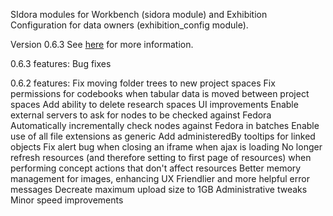 SIdora modules for Workbench (sidora module) and Exhibition Configuration for data owners (exhibition_config module).

Version 0.6.3
See [here](https://confluence.si.edu/display/SIDKB/Administrators+Knowledge+Base) for more information.

0.6.3 features:
Bug fixes

0.6.2 features:
Fix moving folder trees to new project spaces
Fix permissions for codebooks when tabular data is moved between project spaces
Add ability to delete research spaces
UI improvements
Enable external servers to ask for nodes to be checked against Fedora
Automatically incrementally check nodes against Fedora in batches
Enable use of all file extensions as generic
Add administeredBy tooltips for linked objects
Fix alert bug when closing an iframe when ajax is loading
No longer refresh resources (and therefore setting to first page of resources) when performing concept actions that don't affect resources
Better memory management for images, enhancing UX
Friendlier and more helpful error messages
Decreate maximum upload size to 1GB
Administrative tweaks
Minor speed improvements

